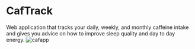 # CafTrack
Web application that tracks your daily, weekly, and monthly caffeine intake and gives you advice on how to improve sleep quality and day to day energy.
![cafapp](https://github.com/bKrasuski21/CafTrack/assets/123035086/4035d77c-c849-4f41-925b-0261712e1487)
